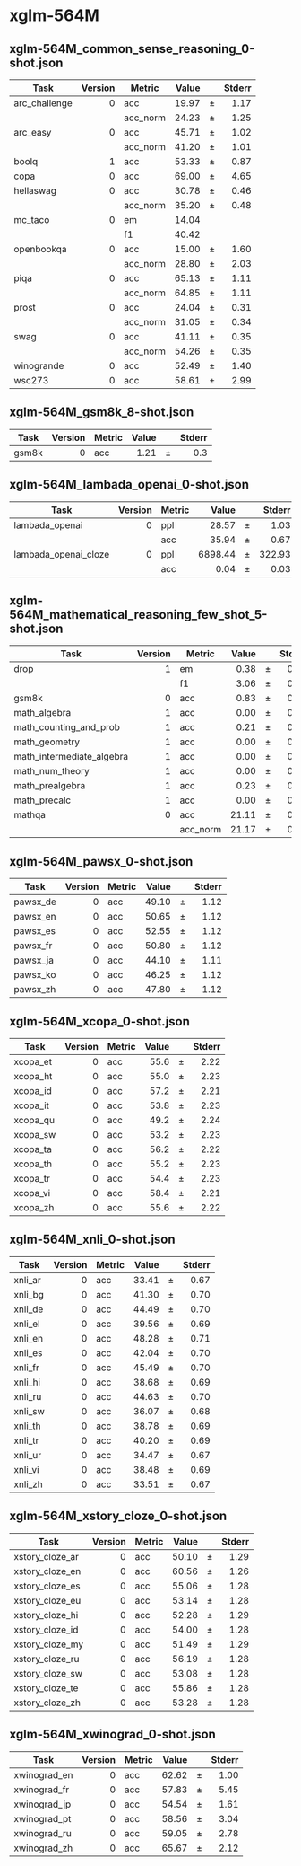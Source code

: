 # xglm-564M

## xglm-564M_common_sense_reasoning_0-shot.json
|    Task     |Version| Metric |Value|   |Stderr|
|-------------|------:|--------|----:|---|-----:|
|arc_challenge|      0|acc     |19.97|±  |  1.17|
|             |       |acc_norm|24.23|±  |  1.25|
|arc_easy     |      0|acc     |45.71|±  |  1.02|
|             |       |acc_norm|41.20|±  |  1.01|
|boolq        |      1|acc     |53.33|±  |  0.87|
|copa         |      0|acc     |69.00|±  |  4.65|
|hellaswag    |      0|acc     |30.78|±  |  0.46|
|             |       |acc_norm|35.20|±  |  0.48|
|mc_taco      |      0|em      |14.04|   |      |
|             |       |f1      |40.42|   |      |
|openbookqa   |      0|acc     |15.00|±  |  1.60|
|             |       |acc_norm|28.80|±  |  2.03|
|piqa         |      0|acc     |65.13|±  |  1.11|
|             |       |acc_norm|64.85|±  |  1.11|
|prost        |      0|acc     |24.04|±  |  0.31|
|             |       |acc_norm|31.05|±  |  0.34|
|swag         |      0|acc     |41.11|±  |  0.35|
|             |       |acc_norm|54.26|±  |  0.35|
|winogrande   |      0|acc     |52.49|±  |  1.40|
|wsc273       |      0|acc     |58.61|±  |  2.99|

## xglm-564M_gsm8k_8-shot.json
|Task |Version|Metric|Value|   |Stderr|
|-----|------:|------|----:|---|-----:|
|gsm8k|      0|acc   | 1.21|±  |   0.3|

## xglm-564M_lambada_openai_0-shot.json
|        Task        |Version|Metric| Value |   |Stderr|
|--------------------|------:|------|------:|---|-----:|
|lambada_openai      |      0|ppl   |  28.57|±  |  1.03|
|                    |       |acc   |  35.94|±  |  0.67|
|lambada_openai_cloze|      0|ppl   |6898.44|±  |322.93|
|                    |       |acc   |   0.04|±  |  0.03|

## xglm-564M_mathematical_reasoning_few_shot_5-shot.json
|          Task           |Version| Metric |Value|   |Stderr|
|-------------------------|------:|--------|----:|---|-----:|
|drop                     |      1|em      | 0.38|±  |  0.06|
|                         |       |f1      | 3.06|±  |  0.11|
|gsm8k                    |      0|acc     | 0.83|±  |  0.25|
|math_algebra             |      1|acc     | 0.00|±  |  0.00|
|math_counting_and_prob   |      1|acc     | 0.21|±  |  0.21|
|math_geometry            |      1|acc     | 0.00|±  |  0.00|
|math_intermediate_algebra|      1|acc     | 0.00|±  |  0.00|
|math_num_theory          |      1|acc     | 0.00|±  |  0.00|
|math_prealgebra          |      1|acc     | 0.23|±  |  0.16|
|math_precalc             |      1|acc     | 0.00|±  |  0.00|
|mathqa                   |      0|acc     |21.11|±  |  0.75|
|                         |       |acc_norm|21.17|±  |  0.75|

## xglm-564M_pawsx_0-shot.json
|  Task  |Version|Metric|Value|   |Stderr|
|--------|------:|------|----:|---|-----:|
|pawsx_de|      0|acc   |49.10|±  |  1.12|
|pawsx_en|      0|acc   |50.65|±  |  1.12|
|pawsx_es|      0|acc   |52.55|±  |  1.12|
|pawsx_fr|      0|acc   |50.80|±  |  1.12|
|pawsx_ja|      0|acc   |44.10|±  |  1.11|
|pawsx_ko|      0|acc   |46.25|±  |  1.12|
|pawsx_zh|      0|acc   |47.80|±  |  1.12|

## xglm-564M_xcopa_0-shot.json
|  Task  |Version|Metric|Value|   |Stderr|
|--------|------:|------|----:|---|-----:|
|xcopa_et|      0|acc   | 55.6|±  |  2.22|
|xcopa_ht|      0|acc   | 55.0|±  |  2.23|
|xcopa_id|      0|acc   | 57.2|±  |  2.21|
|xcopa_it|      0|acc   | 53.8|±  |  2.23|
|xcopa_qu|      0|acc   | 49.2|±  |  2.24|
|xcopa_sw|      0|acc   | 53.2|±  |  2.23|
|xcopa_ta|      0|acc   | 56.2|±  |  2.22|
|xcopa_th|      0|acc   | 55.2|±  |  2.23|
|xcopa_tr|      0|acc   | 54.4|±  |  2.23|
|xcopa_vi|      0|acc   | 58.4|±  |  2.21|
|xcopa_zh|      0|acc   | 55.6|±  |  2.22|

## xglm-564M_xnli_0-shot.json
| Task  |Version|Metric|Value|   |Stderr|
|-------|------:|------|----:|---|-----:|
|xnli_ar|      0|acc   |33.41|±  |  0.67|
|xnli_bg|      0|acc   |41.30|±  |  0.70|
|xnli_de|      0|acc   |44.49|±  |  0.70|
|xnli_el|      0|acc   |39.56|±  |  0.69|
|xnli_en|      0|acc   |48.28|±  |  0.71|
|xnli_es|      0|acc   |42.04|±  |  0.70|
|xnli_fr|      0|acc   |45.49|±  |  0.70|
|xnli_hi|      0|acc   |38.68|±  |  0.69|
|xnli_ru|      0|acc   |44.63|±  |  0.70|
|xnli_sw|      0|acc   |36.07|±  |  0.68|
|xnli_th|      0|acc   |38.78|±  |  0.69|
|xnli_tr|      0|acc   |40.20|±  |  0.69|
|xnli_ur|      0|acc   |34.47|±  |  0.67|
|xnli_vi|      0|acc   |38.48|±  |  0.69|
|xnli_zh|      0|acc   |33.51|±  |  0.67|

## xglm-564M_xstory_cloze_0-shot.json
|     Task      |Version|Metric|Value|   |Stderr|
|---------------|------:|------|----:|---|-----:|
|xstory_cloze_ar|      0|acc   |50.10|±  |  1.29|
|xstory_cloze_en|      0|acc   |60.56|±  |  1.26|
|xstory_cloze_es|      0|acc   |55.06|±  |  1.28|
|xstory_cloze_eu|      0|acc   |53.14|±  |  1.28|
|xstory_cloze_hi|      0|acc   |52.28|±  |  1.29|
|xstory_cloze_id|      0|acc   |54.00|±  |  1.28|
|xstory_cloze_my|      0|acc   |51.49|±  |  1.29|
|xstory_cloze_ru|      0|acc   |56.19|±  |  1.28|
|xstory_cloze_sw|      0|acc   |53.08|±  |  1.28|
|xstory_cloze_te|      0|acc   |55.86|±  |  1.28|
|xstory_cloze_zh|      0|acc   |53.28|±  |  1.28|

## xglm-564M_xwinograd_0-shot.json
|    Task    |Version|Metric|Value|   |Stderr|
|------------|------:|------|----:|---|-----:|
|xwinograd_en|      0|acc   |62.62|±  |  1.00|
|xwinograd_fr|      0|acc   |57.83|±  |  5.45|
|xwinograd_jp|      0|acc   |54.54|±  |  1.61|
|xwinograd_pt|      0|acc   |58.56|±  |  3.04|
|xwinograd_ru|      0|acc   |59.05|±  |  2.78|
|xwinograd_zh|      0|acc   |65.67|±  |  2.12|
